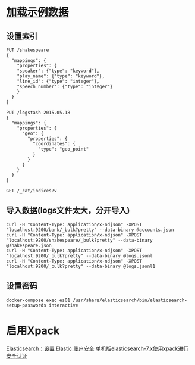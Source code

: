# [加载示例数据](https://www.elastic.co/guide/en/kibana/7.9/tutorial-build-dashboard.html)
## 设置索引  
```
PUT /shakespeare
{
  "mappings": {
    "properties": {
    "speaker": {"type": "keyword"},
    "play_name": {"type": "keyword"},
    "line_id": {"type": "integer"},
    "speech_number": {"type": "integer"}
    }
  }
}

PUT /logstash-2015.05.18
{
  "mappings": {
    "properties": {
      "geo": {
        "properties": {
          "coordinates": {
            "type": "geo_point"
          }
        }
      }
    }
  }
}

GET /_cat/indices?v
```

## 导入数据(logs文件太大，分开导入)
```
curl -H "Content-Type: application/x-ndjson" -XPOST "localhost:9200/bank/_bulk?pretty" --data-binary @accounts.json
curl -H "Content-Type: application/x-ndjson" -XPOST "localhost:9200/shakespeare/_bulk?pretty" --data-binary @shakespeare.json
curl -H "Content-Type: application/x-ndjson" -XPOST "localhost:9200/_bulk?pretty" --data-binary @logs.jsonl
curl -H "Content-Type: application/x-ndjson" -XPOST "localhost:9200/_bulk?pretty" --data-binary @logs.jsonl1
```

## 设置密码
```
docker-compose exec es01 /usr/share/elasticsearch/bin/elasticsearch-setup-passwords interactive
```

# 启用Xpack
[Elasticsearch：设置 Elastic 账户安全](https://elasticstack.blog.csdn.net/article/details/100548174)
[单机版elasticsearch-7.x使用xpack进行安全认证](http://www.eryajf.net/3500.html)